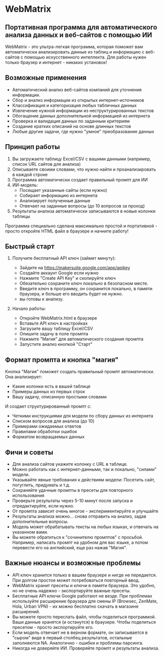 # WebMatrix

## Портативная программа для автоматического анализа данных и веб-сайтов с помощью ИИ

WebMatrix - это ультра-легкая программа, которая поможет вам автоматически анализировать данные из таблиц и информацию с веб-сайтов с помощью искусственного интеллекта. Для работы нужен только браузер и интернет - никаких установок!

## Возможные применения

- Автоматический анализ веб-сайтов компаний для уточнения информации.
- Сбор и анализ информации из открытых интернет-источников
- Классификация и категоризация любых табличных данных
- Извлечение нужной информации из неструктурированных текстов
- Обогащение данных дополнительной информацией из интернета
- Проверка и валидация данных по заданным критериям
- Создание кратких описаний на основе длинных текстов
- Любые другие задачи, где нужно "умное" преобразование данных

## Принцип работы

1. Вы загружаете таблицу Excel/CSV с вашими данными (например, список URL сайтов для анализа)
2. Описываете своими словами, что нужно найти и проанализировать в каждой строке
3. Программа автоматически создает правильный промпт для ИИ
4. ИИ-модель:
   - Посещает указанные сайты (если нужно)
   - Собирает информацию из интернета
   - Анализирует полученные данные
   - Отвечает на заданные вопросы (до 10 вопросов за проход)
5. Результаты анализа автоматически записываются в новые колонки таблицы

Программа специально сделана максимально простой и портативной - просто откройте HTML файл в браузере и начните работу!

## Быстрый старт

1. Получите бесплатный API ключ (займет минуту):
   - Зайдите на https://makersuite.google.com/app/apikey
   - Создайте аккаунт Google если нужно
   - Нажмите "Create API Key" и скопируйте ключ
   - Обязательно сохраните ключ локально в безопасном месте.
   - Введите ключ в программу, он сохранится локально, в памяти браузера, и больше его вводить будет не нужно.
   - вы готовы к анализу.
  
   
2. Начало работы:
   - Откройте WebMatrix.html в браузере
   - Вставьте API ключ в настройках
   - Загрузите вашу таблицу Excel/CSV
   - Опишите задачу в поле промпта
   - Нажмите "Магия" для автоматического создания промпта
   - Запустите анализ кнопкой "Старт"

## Формат промпта и кнопка "магия"

Кнопка "Магия" поможет создать правильный промпт автоматически. Она анализирует:
- Какие колонки есть в вашей таблице
- Примеры данных из первых строк
- Вашу задачу, описанную простыми словами

И создает структурированный промпт с:
- Четкими инструкциями для модели по сбору данных из интернета
- Списком вопросов для анализа (до 10)
- Примерами ожидаемых ответов
- Правилами обработки ошибок
- Форматом возвращаемых данных

## Фичи и советы

- Для анализа сайтов укажите колонку с URL в таблице.
- Можно работать как с интернет-данными, так и локально, "силами" модели.
- Указывайте явные требования к действиям модели: Посетить сайт, погуглить, придумать и т.д.
- Сохраняйте удачные промпты в пресеты для повторного использования
- Проверьте результаты через 5-10 минут после запуска и отредактируйте, если нужно.
- От промпта зависит очень многое - экспериментируйте и улучшайте
- Результаты анализа можно... снова отправить на анализ, задав дополнительные вопросы.
- Модель может обрабатывать тексты на любых языках, и отвечать на указанном вами.
- Вы можете обратиться к "сочинителю промптов" с просьбой. Например, написать промпт на удобном для вас языке, а потом перевести его на английский, еще раз нажав "Магия".



## Важные нюансы и возможные проблемы

- API ключ хранится только в вашем браузере и нигде не передается. При долгом простое может потребоваться повторный ввод.
- WebMatrix хранит пресеты и ключи в памяти браузера. Это удобно, но не очень надежно - экспортируйте важные пресеты.
- Бесплатные API ключи Google работают не везде. При проблемах используйте расширение браузера для смены IP (Browsec, ZenMate, Hola, Urban VPN) - их можно бесплатно скачать в магазине расширений.
- Вы можете просто переслать файл, чтобы поделиться программой. Ваши данные хранятся (и останутся) в браузере. Чтобы поделиться пресетом - просто экспортируйте его.
- Если модель отвечает не в верном формате, он записывается в "сыром" виде в первый столбец результатов, остальные заполняются NA. Аналогично - ошибки и проблемы парсинга.
- Никогда не доверяйте ИИ. Проверяйте промпт и результаты анализа.


